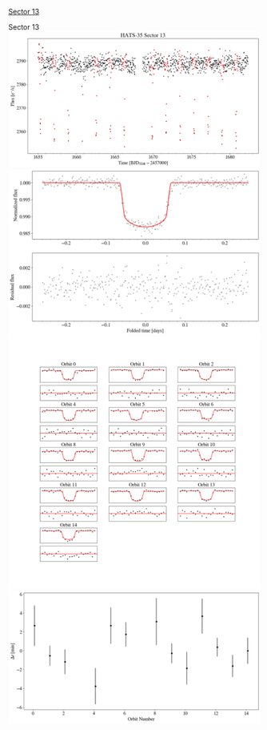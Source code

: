 [Sector 13](#sector13)

<a name = "sector13"></a>
Sector 13
![alt text](/tt/HATS-35_Sector_13/HATS-35_Sector_13_a_TimeSeries.png)
![alt text](/tt/HATS-35_Sector_13/HATS-35_Sector_13_b_FoldedLightCurve.png)
![alt text](/tt/HATS-35_Sector_13/HATS-35_Sector_13_b_IndividualTransitsWithFit.png)
![alt text](/tt/HATS-35_Sector_13/HATS-35_Sector_13_c_TimingResiduals.png)

